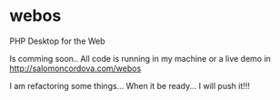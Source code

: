 # webos
PHP Desktop for the Web

Is comming soon.. All code is running in my machine or a live demo in http://salomoncordova.com/webos

I am refactoring some things... When it be ready... I will push it!!!

